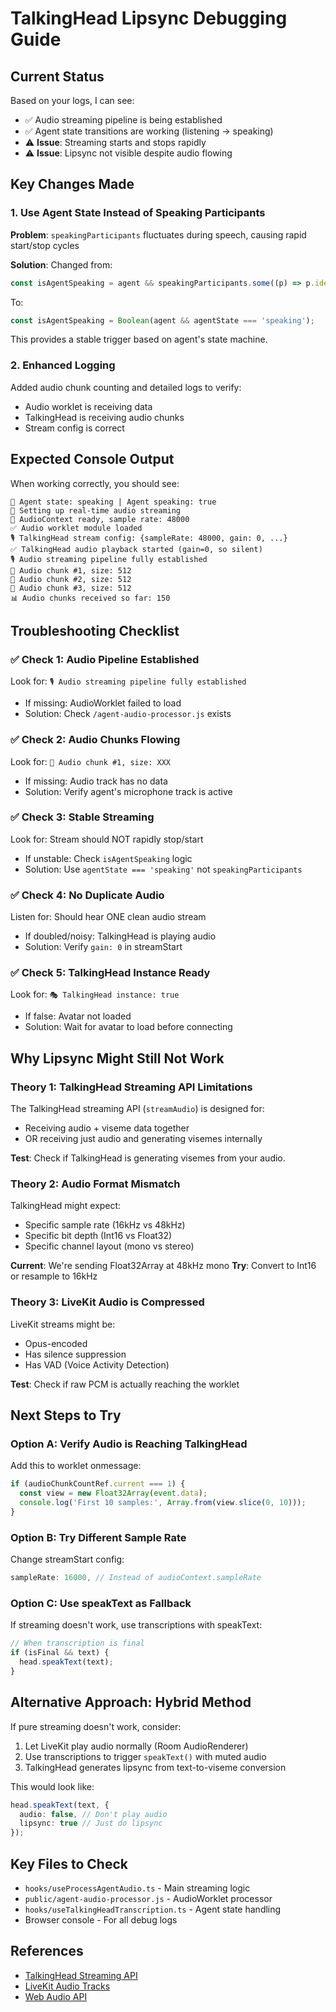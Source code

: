 # TalkingHead Lipsync Debugging Guide

## Current Status

Based on your logs, I can see:
- ✅ Audio streaming pipeline is being established
- ✅ Agent state transitions are working (listening → speaking)
- ⚠️ **Issue**: Streaming starts and stops rapidly
- ⚠️ **Issue**: Lipsync not visible despite audio flowing

## Key Changes Made

### 1. Use Agent State Instead of Speaking Participants
**Problem**: `speakingParticipants` fluctuates during speech, causing rapid start/stop cycles

**Solution**: Changed from:
```typescript
const isAgentSpeaking = agent && speakingParticipants.some((p) => p.identity === agent.identity);
```

To:
```typescript
const isAgentSpeaking = Boolean(agent && agentState === 'speaking');
```

This provides a stable trigger based on agent's state machine.

### 2. Enhanced Logging
Added audio chunk counting and detailed logs to verify:
- Audio worklet is receiving data
- TalkingHead is receiving audio chunks
- Stream config is correct

## Expected Console Output

When working correctly, you should see:
```
🤖 Agent state: speaking | Agent speaking: true
🎤 Setting up real-time audio streaming
🎵 AudioContext ready, sample rate: 48000
✅ Audio worklet module loaded
🎙️ TalkingHead stream config: {sampleRate: 48000, gain: 0, ...}
✅ TalkingHead audio playback started (gain=0, so silent)
🎙️ Audio streaming pipeline fully established
🎵 Audio chunk #1, size: 512
🎵 Audio chunk #2, size: 512
🎵 Audio chunk #3, size: 512
📊 Audio chunks received so far: 150
```

## Troubleshooting Checklist

### ✅ Check 1: Audio Pipeline Established
Look for: `🎙️ Audio streaming pipeline fully established`
- If missing: AudioWorklet failed to load
- Solution: Check `/agent-audio-processor.js` exists

### ✅ Check 2: Audio Chunks Flowing
Look for: `🎵 Audio chunk #1, size: XXX`
- If missing: Audio track has no data
- Solution: Verify agent's microphone track is active

### ✅ Check 3: Stable Streaming
Look for: Stream should NOT rapidly stop/start
- If unstable: Check `isAgentSpeaking` logic
- Solution: Use `agentState === 'speaking'` not `speakingParticipants`

### ✅ Check 4: No Duplicate Audio
Listen for: Should hear ONE clean audio stream
- If doubled/noisy: TalkingHead is playing audio
- Solution: Verify `gain: 0` in streamStart

### ✅ Check 5: TalkingHead Instance Ready
Look for: `🎭 TalkingHead instance: true`
- If false: Avatar not loaded
- Solution: Wait for avatar to load before connecting

## Why Lipsync Might Still Not Work

### Theory 1: TalkingHead Streaming API Limitations
The TalkingHead streaming API (`streamAudio`) is designed for:
- Receiving audio + viseme data together
- OR receiving just audio and generating visemes internally

**Test**: Check if TalkingHead is generating visemes from your audio.

### Theory 2: Audio Format Mismatch
TalkingHead might expect:
- Specific sample rate (16kHz vs 48kHz)
- Specific bit depth (Int16 vs Float32)
- Specific channel layout (mono vs stereo)

**Current**: We're sending Float32Array at 48kHz mono
**Try**: Convert to Int16 or resample to 16kHz

### Theory 3: LiveKit Audio is Compressed
LiveKit streams might be:
- Opus-encoded
- Has silence suppression
- Has VAD (Voice Activity Detection)

**Test**: Check if raw PCM is actually reaching the worklet

## Next Steps to Try

### Option A: Verify Audio is Reaching TalkingHead
Add this to worklet onmessage:
```typescript
if (audioChunkCountRef.current === 1) {
  const view = new Float32Array(event.data);
  console.log('First 10 samples:', Array.from(view.slice(0, 10)));
}
```

### Option B: Try Different Sample Rate
Change streamStart config:
```typescript
sampleRate: 16000, // Instead of audioContext.sampleRate
```

### Option C: Use speakText as Fallback
If streaming doesn't work, use transcriptions with speakText:
```typescript
// When transcription is final
if (isFinal && text) {
  head.speakText(text);
}
```

## Alternative Approach: Hybrid Method

If pure streaming doesn't work, consider:
1. Let LiveKit play audio normally (Room AudioRenderer)
2. Use transcriptions to trigger `speakText()` with muted audio
3. TalkingHead generates lipsync from text-to-viseme conversion

This would look like:
```typescript
head.speakText(text, {
  audio: false, // Don't play audio
  lipsync: true // Just do lipsync
});
```

## Key Files to Check

- `hooks/useProcessAgentAudio.ts` - Main streaming logic
- `public/agent-audio-processor.js` - AudioWorklet processor  
- `hooks/useTalkingHeadTranscription.ts` - Agent state handling
- Browser console - For all debug logs

## References

- [TalkingHead Streaming API](https://github.com/met4citizen/TalkingHead/blob/main/doc/guide.md#streaming-interface)
- [LiveKit Audio Tracks](https://docs.livekit.io/home/client/tracks/)
- [Web Audio API](https://developer.mozilla.org/en-US/docs/Web/API/Web_Audio_API)










